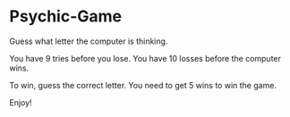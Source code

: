 # Psychic-Game

Guess what letter the computer is thinking.

You have 9 tries before you lose. You have 10 losses before the computer wins.

To win, guess the correct letter. You need to get 5 wins to win the game.

Enjoy!